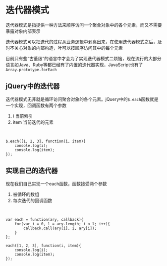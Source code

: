 # 迭代器模式

迭代器模式是指提供一种方法来顺序访问一个聚合对象中的各个元素，而又不需要暴露对象内部表示

迭代器模式可以把迭代的过程从业务逻辑中剥离出来，在使用迭代器模式之后，及时不关心对象的内部构造，叶可以按顺序访问其中的每个元素

目前只有些“古董级”的语言中才会为了实现迭代器模式二烦恼，现在流行的大部分语言如Java、Ruby等都已经有了内置的迭代器实现，JavaScript也有了`Array.prototype.forEach`

## jQuery中的迭代器

迭代器模式无非就是循环访问聚合对象的各个元素。jQuery中的`$.each`函数就是一个实现，回调函数有两个参数

1. i 当前索引
2. item 当前迭代的元素

&nbsp;

    $.each([1, 2, 3], function(i, item){
        console.log(i);
        console.log(item);
    });

## 实现自己的迭代器

现在我们自己实现一个each函数，函数接受两个参数

1. 被循环的数组
2. 每次迭代的回调函数

&nbsp;

    var each = function(ary, callback){
        for(var i = 0, l = ary.length; i < l; i++){
            callback.call(ary[i], i, ary[i]);
        }
    };

    each([1, 2, 3], function(i, item){
        console.log(i);
        console.log(item);
    });

